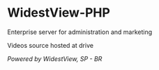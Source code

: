 # WidestView-PHP
Enterprise server for administration and marketing

Videos source hosted at drive

*Powered by WidestView, SP - BR*

